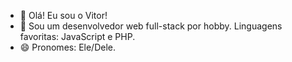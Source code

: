 - 👋 Olá! Eu sou o Vitor!
- 👀 Sou um desenvolvedor web full-stack por hobby. Linguagens favoritas: JavaScript e PHP.
- 😄 Pronomes: Ele/Dele.
